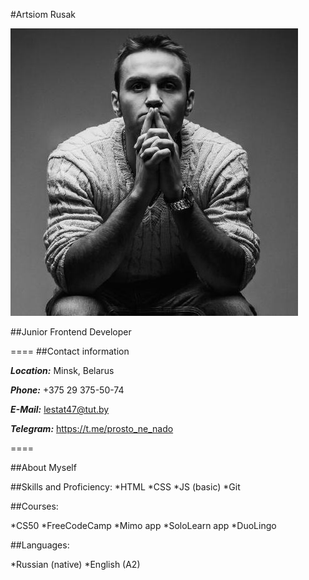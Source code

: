 #Artsiom Rusak

![photo](/photo.jpg "my photo")

##Junior Frontend Developer

====
##Contact information

***Location:*** Minsk, Belarus

***Phone:*** +375 29 375-50-74

***E-Mail:*** lestat47@tut.by

***Telegram:*** https://t.me/prosto_ne_nado

====

##About Myself

##Skills and Proficiency:
*HTML
*CSS
*JS (basic)
*Git


##Courses:

*CS50
*FreeCodeCamp
*Mimo app
*SoloLearn app
*DuoLingo


##Languages:

*Russian (native)
*English (A2)


